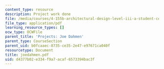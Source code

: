 ```yaml
---
content_type: resource
description: Project work done
file: /media/courses/4-155b-architectural-design-level-iii-a-student-center-for-mit-fall-2004/d4377b02e334f9a7acaf6573394bac3f_joedahmen.pdf
file_type: application/pdf
learning_resource_types: []
ocw_type: OCWFile
parent_title: 'Projects: Joe Dahmen'
parent_type: CourseSection
parent_uid: b0fcaaec-8735-ce35-2e47-e97671ca040f
resourcetype: Document
title: joedahmen.pdf
uid: d4377b02-e334-f9a7-acaf-6573394bac3f
---
```

